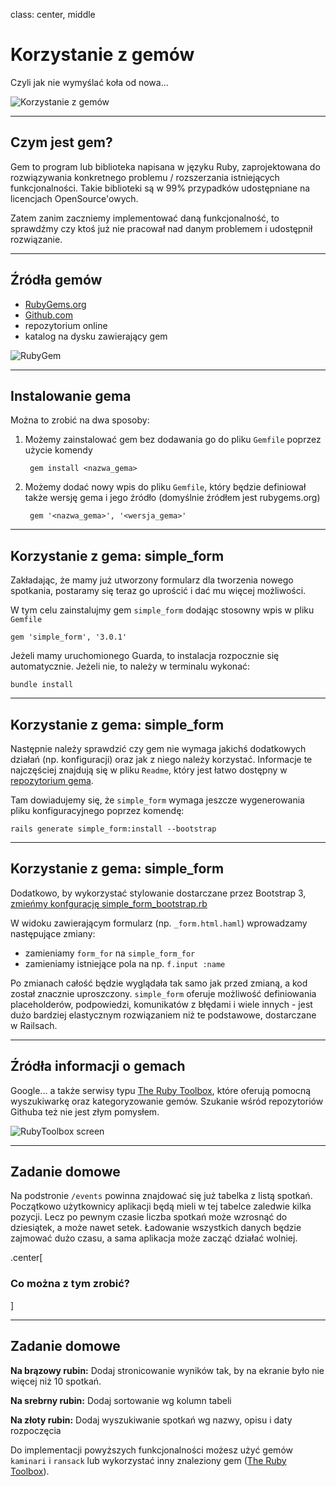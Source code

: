 class: center, middle

# Korzystanie z gemów

Czyli jak nie wymyślać koła od nowa...

![Korzystanie z gemów](http://revolveapp.com/Portals/218018/images/re-invent-the-wheel-small.png)

---

## Czym jest gem?

Gem to program lub biblioteka napisana w języku Ruby, zaprojektowana do rozwiązywania
konkretnego problemu / rozszerzania istniejących funkcjonalności. Takie biblioteki
są w 99% przypadków udostępniane na licencjach OpenSource'owych.

Zatem zanim zaczniemy implementować daną funkcjonalność, to sprawdźmy
czy ktoś już nie pracował nad danym problemem i udostępnił rozwiązanie.

---

## Źródła gemów

- [RubyGems.org](http://rubygems.com)
- [Github.com](http://github.com)
- repozytorium online
- katalog na dysku zawierający gem

![RubyGem](https://marcelo.juntadados.org/system/images/91/original/RubyGems.png)

---

## Instalowanie gema

Można to zrobić na dwa sposoby:

1. Możemy zainstalować gem bez dodawania go do pliku `Gemfile` poprzez użycie komendy

        gem install <nazwa_gema>

2. Możemy dodać nowy wpis do pliku `Gemfile`, który będzie definiował także wersję
gema i jego źródło (domyślnie źródłem jest rubygems.org)

        gem '<nazwa_gema>', '<wersja_gema>'

---

## Korzystanie z gema: simple_form

Zakładając, że mamy już utworzony formularz dla tworzenia nowego spotkania,
postaramy się teraz go uprościć i dać mu więcej możliwości.

W tym celu zainstalujmy gem `simple_form` dodając stosowny wpis w pliku `Gemfile`

    gem 'simple_form', '3.0.1'

Jeżeli mamy uruchomionego Guarda, to instalacja rozpocznie się automatycznie.
Jeżeli nie, to należy w terminalu wykonać:

    bundle install

---

## Korzystanie z gema: simple_form

Następnie należy sprawdzić czy gem nie wymaga jakichś dodatkowych działań
(np. konfiguracji) oraz jak z niego należy korzystać. Informacje te najczęściej
znajdują się w pliku `Readme`, który jest łatwo dostępny
w [repozytorium gema](https://github.com/plataformatec/simple_form).

Tam dowiadujemy się, że `simple_form` wymaga jeszcze wygenerowania pliku
konfiguracyjnego poprzez komendę:

    rails generate simple_form:install --bootstrap

---

## Korzystanie z gema: simple_form

Dodatkowo, by wykorzystać stylowanie dostarczane przez Bootstrap 3,
[zmieńmy konfgurację simple_form_bootstrap.rb](https://gist.github.com/tbprojects/a50f50e6dc04a0a5e02a)

W widoku zawierającym formularz (np. `_form.html.haml`) wprowadzamy następujące zmiany:

- zamieniamy `form_for` na `simple_form_for`
- zamieniamy istniejące pola na np. `f.input :name`

Po zmianach całość będzie wyglądała tak samo jak przed zmianą, a kod został znacznie uproszczony.
`simple_form` oferuje możliwość definiowania placeholderów, podpowiedzi, komunikatów z błędami i wiele innych -
jest dużo bardziej elastycznym rozwiązaniem niż te podstawowe, dostarczane w Railsach.

---

## Źródła informacji o gemach

Google... a także serwisy typu [The Ruby Toolbox](https://www.ruby-toolbox.com/),
które oferują pomocną wyszukiwarkę oraz kategoryzowanie gemów. Szukanie wśród
repozytoriów Githuba też nie jest złym pomysłem.

![RubyToolbox screen](http://www.rubyinside.com/wp-content/uploads/2011/10/rubytoolbox.gif)

---

## Zadanie domowe

Na podstronie `/events` powinna znajdować się już tabelka z listą spotkań. Początkowo
użytkownicy aplikacji będą mieli w tej tabelce zaledwie kilka pozycji. Lecz po pewnym
czasie liczba spotkań może wzrosnąć do dziesiątek, a może nawet setek. Ładowanie
wszystkich danych będzie zajmować dużo czasu, a sama aplikacja może zacząć działać
wolniej.

.center[
### Co można z tym zrobić?
]

---

## Zadanie domowe

**Na brązowy rubin:**
Dodaj stronicowanie wyników tak, by na ekranie było nie więcej niż 10 spotkań.

**Na srebrny rubin:**
Dodaj sortowanie wg kolumn tabeli

**Na złoty rubin:**
Dodaj wyszukiwanie spotkań wg nazwy, opisu i daty rozpoczęcia


Do implementacji powyższych funkcjonalności możesz użyć gemów `kaminari` i `ransack`
lub wykorzystać inny znaleziony gem ([The Ruby Toolbox](https://www.ruby-toolbox.com/)).
